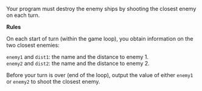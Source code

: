 Your program must destroy the enemy ships by shooting the closest enemy on each turn.

__Rules__

On each start of turn (within the game loop), you obtain information on the two closest enemies:

`enemy1` and `dist1`: the name and the distance to enemy 1.\
`enemy2` and `dist2`: the name and the distance to enemy 2.

Before your turn is over (end of the loop), output the value of either `enemy1` or `enemy2` to shoot the closest enemy.
